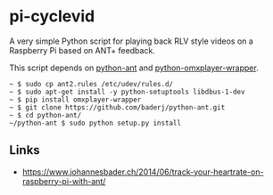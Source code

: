 # pi-cyclevid

A very simple Python script for playing back RLV style videos on a Raspberry Pi based on ANT+ feedback.

This script depends on [python-ant](https://github.com/baderj/python-ant) and [python-omxplayer-wrapper](https://github.com/willprice/python-omxplayer-wrapper).

```
~ $ sudo cp ant2.rules /etc/udev/rules.d/
~ $ sudo apt-get install -y python-setuptools libdbus-1-dev
~ $ pip install omxplayer-wrapper
~ $ git clone https://github.com/baderj/python-ant.git
~ $ cd python-ant/
~/python-ant $ sudo python setup.py install

```

## Links
* https://www.johannesbader.ch/2014/06/track-your-heartrate-on-raspberry-pi-with-ant/
